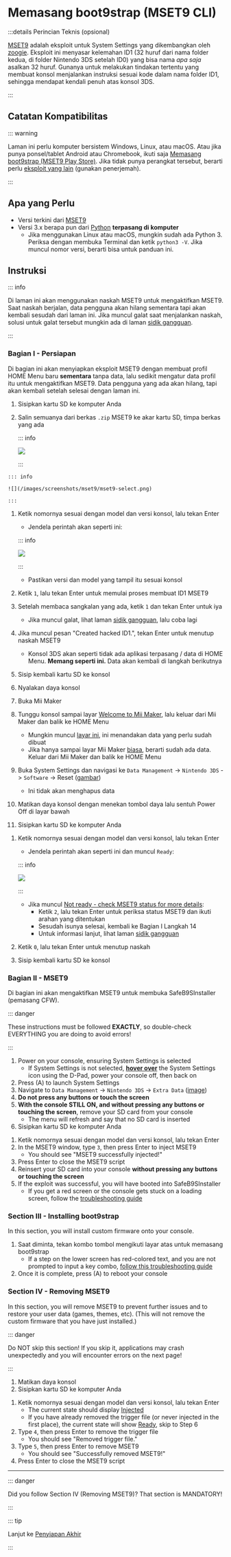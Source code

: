 # Memasang boot9strap (MSET9 CLI)

:::details Perincian Teknis (opsional)

[MSET9](https://github.com/zoogie/MSET9) adalah eksploit untuk System Settings yang dikembangkan oleh [zoogie](https://github.com/zoogie). Eksploit ini menyasar kelemahan ID1 (32 huruf dari nama folder kedua, di folder Nintendo 3DS setelah ID0) yang bisa nama _apa saja_ asalkan 32 huruf. Gunanya untuk melakukan tindakan tertentu yang membuat konsol menjalankan instruksi sesuai kode dalam nama folder ID1, sehingga mendapat kendali penuh atas konsol 3DS.

:::

## Catatan Kompatibilitas

::: warning

Laman ini perlu komputer bersistem Windows, Linux, atau macOS. Atau jika punya ponsel/tablet Android atau Chromebook, ikuti saja [Memasang boot9strap (MSET9 Play Store)](installing-boot9strap-\(mset9-play-store\)). Jika tidak punya perangkat tersebut, berarti perlu [eksploit yang lain](https://wiki.hacks.guide/wiki/3DS:Alternate_Exploits) (gunakan penerjemah).

:::

## Apa yang Perlu

- Versi terkini dari [MSET9](https://github.com/hacks-guide/MSET9/releases/latest)
- Versi 3.x berapa pun dari [Python](https://www.python.org/downloads/) **terpasang di komputer**
  - Jika menggunakan Linux atau macOS, mungkin sudah ada Python 3. Periksa dengan membuka Terminal dan ketik `python3 -V`. Jika muncul nomor versi, berarti bisa untuk panduan ini.

## Instruksi

::: info

Di laman ini akan menggunakan naskah MSET9 untuk mengaktifkan MSET9. Saat naskah berjalan, data pengguna akan hilang sementara tapi akan kembali sesudah dari laman ini. Jika muncul galat saat menjalankan naskah, solusi untuk galat tersebut mungkin ada di laman [sidik gangguan](troubleshooting-mset9).

:::

### Bagian I - Persiapan

Di bagian ini akan menyiapkan eksploit MSET9 dengan membuat profil HOME Menu baru **sementara** tanpa data, lalu sedikit mengatur data profil itu untuk mengaktifkan MSET9. Data pengguna yang ada akan hilang, tapi akan kembali setelah selesai dengan laman ini.

1. Sisipkan kartu SD ke komputer Anda
2. Salin semuanya dari berkas `.zip` MSET9 ke akar kartu SD, timpa berkas yang ada

   ::: info

   ![](/images/screenshots/mset9/mset9-root-layout.png)

   :::

<!--@include: ./_include/mset9-chorus.md -->

```
::: info

![](/images/screenshots/mset9/mset9-select.png)

:::
```

1. Ketik nomornya sesuai dengan model dan versi konsol, lalu tekan Enter

   - Jendela perintah akan seperti ini:

   ::: info

   ![](/images/screenshots/mset9/mset9-setup-notcreated.png)

   :::

   - Pastikan versi dan model yang tampil itu sesuai konsol
2. Ketik `1`, lalu tekan Enter untuk memulai proses membuat ID1 MSET9
3. Setelah membaca sangkalan yang ada, ketik `1` dan tekan Enter untuk iya
   - Jika muncul galat, lihat laman [sidik gangguan](troubleshooting-mset9), lalu coba lagi
4. Jika muncul pesan "Created hacked ID1.", tekan Enter untuk menutup naskah MSET9
   - Konsol 3DS akan seperti tidak ada aplikasi terpasang / data di HOME Menu. **Memang seperti ini.** Data akan kembali di langkah berikutnya
5. Sisip kembali kartu SD ke konsol
6. Nyalakan daya konsol
7. Buka Mii Maker
8. Tunggu konsol sampai layar [Welcome to Mii Maker](/images/screenshots/mset9/mii-welcome.png), lalu keluar dari Mii Maker dan balik ke HOME Menu
   - Mungkin muncul [layar ini](/images/screenshots/mset9/mii-extdata.png), ini menandakan data yang perlu sudah dibuat
   - Jika hanya sampai layar Mii Maker [biasa](/images/screenshots/mset9/mii-existing.png), berarti sudah ada data. Keluar dari Mii Maker dan balik ke HOME Menu
9. Buka System Settings dan navigasi ke `Data Management` -> `Nintendo 3DS` -> `Software` -> Reset ([gambar](/images/screenshots/database-reset.jpg))
   - Ini tidak akan menghapus data
10. Matikan daya konsol dengan menekan tombol daya lalu sentuh Power Off di layar bawah
11. Sisipkan kartu SD ke komputer Anda

<!--@include: ./_include/mset9-chorus.md -->

1. Ketik nomornya sesuai dengan model dan versi konsol, lalu tekan Enter

   - Jendela perintah akan seperti ini dan muncul `Ready`:

   ::: info

   ![](/images/screenshots/mset9/mset9-ready.png)

   :::

   - Jika muncul [Not ready - check MSET9 status for more details](/images/screenshots/mset9/mset9-not-ready.png):
     - Ketik `2`, lalu tekan Enter untuk periksa status MSET9 dan ikuti arahan yang ditentukan
     - Sesudah isunya selesai, kembali ke Bagian I Langkah 14
     - Untuk informasi lanjut, lihat laman [sidik gangguan](troubleshooting-mset9)
2. Ketik `0`, lalu tekan Enter untuk menutup naskah
3. Sisip kembali kartu SD ke konsol

### Bagian II - MSET9

Di bagian ini akan mengaktifkan MSET9 untuk membuka SafeB9SInstaller (pemasang CFW).

::: danger

These instructions must be followed **EXACTLY**, so double-check EVERYTHING you are doing to avoid errors!

:::

1. Power on your console, ensuring System Settings is selected
   - If System Settings is not selected, **[hover over](/images/screenshots/mset9/hover-settings.png)** the System Settings icon using the D-Pad, power your console off, then back on
2. Press (A) to launch System Settings
3. Navigate to `Data Management` -> `Nintendo 3DS` -> `Extra Data` ([image](/images/screenshots/mset9/settings-extdata.png))
4. **Do not press any buttons or touch the screen**
5. **With the console STILL ON, and without pressing any buttons or touching the screen**, remove your SD card from your console
   - The menu will refresh and say that no SD card is inserted
6. Sisipkan kartu SD ke komputer Anda

<!--@include: ./_include/mset9-chorus.md -->

1. Ketik nomornya sesuai dengan model dan versi konsol, lalu tekan Enter
2. In the MSET9 window, type `3`, then press Enter to inject MSET9
   - You should see "MSET9 successfully injected!"
3. Press Enter to close the MSET9 script
4. Reinsert your SD card into your console **without pressing any buttons or touching the screen**
5. If the exploit was successful, you will have booted into SafeB9SInstaller
   - If you get a red screen or the console gets stuck on a loading screen, follow the [troubleshooting guide](troubleshooting-mset9)

### Section III - Installing boot9strap

In this section, you will install custom firmware onto your console.

1. Saat diminta, tekan kombo tombol mengikuti layar atas untuk memasang boot9strap
   - If a step on the lower screen has red-colored text, and you are not prompted to input a key combo, [follow this troubleshooting guide](troubleshooting-mset9)
2. Once it is complete, press (A) to reboot your console

<!--@include: ./_include/configure-luma3ds.md -->

### Section IV - Removing MSET9

In this section, you will remove MSET9 to prevent further issues and to restore your user data (games, themes, etc). (This will not remove the custom firmware that you have just installed.)

::: danger

Do NOT skip this section! If you skip it, applications may crash unexpectedly and you will encounter errors on the next page!

:::

1. Matikan daya konsol
2. Sisipkan kartu SD ke komputer Anda

<!--@include: ./_include/mset9-chorus.md -->

1. Ketik nomornya sesuai dengan model dan versi konsol, lalu tekan Enter
   - The current state should display [Injected](/images/screenshots/mset9/mset9-injected.png)
   - If you have already removed the trigger file (or never injected in the first place), the current state will show [Ready](/images/screenshots/mset9/mset9-ready.png), skip to Step 6
2. Type `4`, then press Enter to remove the trigger file
   - You should see "Removed trigger file."
3. Type `5`, then press Enter to remove MSET9
   - You should see "Successfully removed MSET9!"
4. Press Enter to close the MSET9 script

<!--@include: ./_include/luma3ds-installed-note.md -->

___

::: danger

Did you follow Section IV (Removing MSET9)? That section is MANDATORY!

:::

::: tip

Lanjut ke [Penyiapan Akhir](finalizing-setup)

:::
